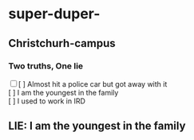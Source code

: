 # super-duper-

## Christchurh-campus

### Two truths, One lie

<html>
<body>
<input type="checkbox">[ ] Almost hit a police car but got away with it
<br>[ ] I am the youngest in the family
<br>[ ] I used to work in IRD
</body></html>

<h2> LIE: I am the youngest in the family <h2>
